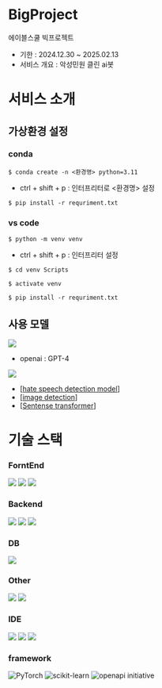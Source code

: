 # BigProject
에이블스쿨 빅프로젝트
- 기한 : 2024.12.30 ~ 2025.02.13
- 서비스 개요 : 악성민원 클린 ai봇

# 서비스 소개

## 가상환경 설정

### conda
```
$ conda create -n <환경명> python=3.11
```
- ctrl + shift + p : 인터프리터로 <환경명> 설정

```
$ pip install -r requriment.txt
```

### vs code
```
$ python -m venv venv
```
- ctrl + shift + p : 인터프리터 설정

```
$ cd venv Scripts

$ activate venv

$ pip install -r requriment.txt
```

## 사용 모델
<image src = "https://img.shields.io/badge/chatGPT-74aa9c?style=for-the-badge&logo=openai&logoColor=white"/>

- openai : GPT-4

<image src="https://huggingface.co/datasets/huggingface/badges/resolve/main/model-on-hf-md.svg"/>

- [[hate speech detection model](https://huggingface.co/physics1005/koberta_hatespeech_detection)]
- [[image detection](https://huggingface.co/Falconsai/nsfw_image_detection)]
- [[Sentense transformer](https://huggingface.co/snunlp/KR-SBERT-V40K-klueNLI-augSTS)]


# 기술 스택
### ForntEnd
<img src="https://img.shields.io/badge/JavaScript-F7DF1E?style=for-the-badge&logo=JavaScript&logoColor=white" /> 
<img src="https://img.shields.io/badge/HTML-239120?style=for-the-badge&logo=html5&logoColor=white"/> 
<img src="https://img.shields.io/badge/CSS-239120?&style=for-the-badge&logo=css3&logoColor=white"/> 

### Backend
<img src="https://img.shields.io/badge/Python-3776AB?style=for-the-badge&logo=python&logoColor=white" />
<img src="https://img.shields.io/badge/Java-ED8B00?style=for-the-badge&logo=openjdk&logoColor=white"/> 
<img src="https://img.shields.io/badge/Spring-6DB33F?style=for-the-badge&logo=spring&logoColor=white"/> 

### DB
<img src="https://img.shields.io/badge/MySQL-00000F?style=for-the-badge&logo=mysql&logoColor=whit"/>

### Other
<img src="https://img.shields.io/badge/azure-%230072C6.svg?style=for-the-badge&logo=microsoftazure&logoColor=white"/> 
<img src="https://img.shields.io/badge/docker-%230db7ed.svg?style=for-the-badge&logo=docker&logoColor=white"/>

### IDE
<img src="https://img.shields.io/badge/Colab-F9AB00?style=for-the-badge&logo=googlecolab&color=525252"/>
<img src="https://img.shields.io/badge/Visual_Studio_Code-0078D4?style=for-the-badge&logo=visual%20studio%20code&logoColor=white"/>
<img src="https://img.shields.io/badge/IntelliJ_IDEA-000000.svg?style=for-the-badge&logo=intellij-idea&logoColor=white"/>

### framework
![PyTorch](https://img.shields.io/badge/PyTorch-%23EE4C2C.svg?style=for-the-badge&logo=PyTorch&logoColor=white)
![scikit-learn](https://img.shields.io/badge/scikit--learn-%23F7931E.svg?style=for-the-badge&logo=scikit-learn&logoColor=white)
![openapi initiative](https://img.shields.io/badge/openapiinitiative-%23000000.svg?style=for-the-badge&logo=openapiinitiative&logoColor=white)

